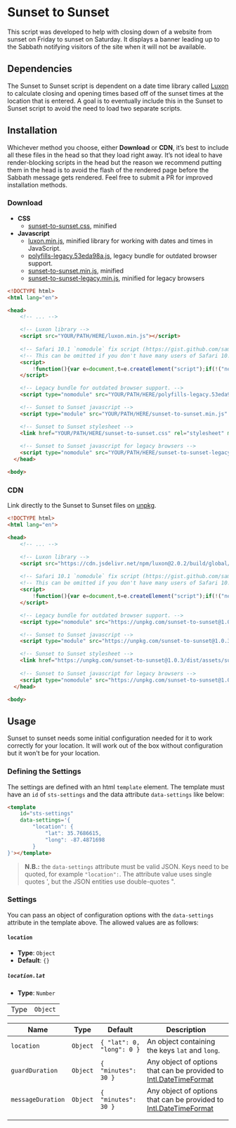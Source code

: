 # Sunset to Sunset
This script was developed to help with closing down of a website from sunset on Friday to sunset on Saturday. It displays a banner leading up to the Sabbath notifying visitors of the site when it will not be available.

## Dependencies
The Sunset to Sunset script is dependent on a date time library called [Luxon](https://moment.github.io/luxon/#/) to calculate closing and opening times based off of the sunset times at the location that is entered. A goal is to eventually include this in the Sunset to Sunset script to avoid the need to load two separate scripts.

## Installation
Whichever method you choose, either **Download** or **CDN**, it’s best to include all these files in the head so that they load right away. It’s not ideal to have render-blocking scripts in the head but the reason we recommend putting them in the head is to avoid the flash of the rendered page before the Sabbath message gets rendered. Feel free to submit a PR for improved installation methods.

### Download
- **CSS**
  - [sunset-to-sunset.css](https://unpkg.com/sunset-to-sunset@1.0.3/dist/assets/sunset-to-sunset.css), minified
- **Javascript**
  - [luxon.min.js](https://cdn.jsdelivr.net/npm/luxon@2.0.2/build/global/luxon.min.js), minified library for working with dates and times in JavaScript.
  - [polyfills-legacy.53eda98a.js](https://unpkg.com/sunset-to-sunset@1.0.3/dist/assets/polyfills-legacy.53eda98a.js), legacy bundle for outdated browser support.
  - [sunset-to-sunset.min.js](https://unpkg.com/sunset-to-sunset@1.0.3/dist/assets/sunset-to-sunset.min.js), minified
  - [sunset-to-sunset-legacy.min.js](https://unpkg.com/sunset-to-sunset@1.0.3/dist/assets/sunset-to-sunset-legacy.min.js), minified for legacy browsers

``` html
<!DOCTYPE html>
<html lang="en">

<head>
	<!-- ... -->

	<!-- Luxon library -->
	<script src="YOUR/PATH/HERE/luxon.min.js"></script>
	
	<!-- Safari 10.1 `nomodule` fix script (https://gist.github.com/samthor/64b114e4a4f539915a95b91ffd340acc) -->
	<!-- This can be omitted if you don't have many users of Safari 10.1 in your target audience. -->
	<script>
		!function(){var e=document,t=e.createElement("script");if(!("noModule"in t)&&"onbeforeload"in t){var n=!1;e.addEventListener("beforeload",function(e){if(e.target===t)n=!0;else if(!e.target.hasAttribute("nomodule")||!n)return;e.preventDefault()},!0),t.type="module",t.src=".",e.head.appendChild(t),t.remove()}}();
	</script>

	<!-- Legacy bundle for outdated browser support. -->
	<script type="nomodule" src="YOUR/PATH/HERE/polyfills-legacy.53eda98a.js"></script>

	<!-- Sunset to Sunset javascript -->
	<script type="module" src="YOUR/PATH/HERE/sunset-to-sunset.min.js" crossorigin></script>

	<!-- Sunset to Sunset stylesheet -->
	<link href="YOUR/PATH/HERE/sunset-to-sunset.css" rel="stylesheet" media="print" onload="this.media='all'">
	
	<!-- Sunset to Sunset javascript for legacy browsers -->
	<script type="nomodule" src="YOUR/PATH/HERE/sunset-to-sunset-legacy.min.js"></script>
  </head>

<body>
```

### CDN
Link directly to the Sunset to Sunset files on [unpkg](https://unpkg.com/).
``` html
<!DOCTYPE html>
<html lang="en">

<head>
	<!-- ... -->

	<!-- Luxon library -->
	<script src="https://cdn.jsdelivr.net/npm/luxon@2.0.2/build/global/luxon.min.js"></script>
	
	<!-- Safari 10.1 `nomodule` fix script (https://gist.github.com/samthor/64b114e4a4f539915a95b91ffd340acc) -->
	<!-- This can be omitted if you don't have many users of Safari 10.1 in your target audience. -->
	<script>
		!function(){var e=document,t=e.createElement("script");if(!("noModule"in t)&&"onbeforeload"in t){var n=!1;e.addEventListener("beforeload",function(e){if(e.target===t)n=!0;else if(!e.target.hasAttribute("nomodule")||!n)return;e.preventDefault()},!0),t.type="module",t.src=".",e.head.appendChild(t),t.remove()}}();
	</script>

	<!-- Legacy bundle for outdated browser support. -->
	<script type="nomodule" src="https://unpkg.com/sunset-to-sunset@1.0.3/dist/assets/polyfills-legacy.53eda98a.js"></script>

	<!-- Sunset to Sunset javascript -->
	<script type="module" src="https://unpkg.com/sunset-to-sunset@1.0.3/dist/assets/sunset-to-sunset.min.js" crossorigin></script>

	<!-- Sunset to Sunset stylesheet -->
	<link href="https://unpkg.com/sunset-to-sunset@1.0.3/dist/assets/sunset-to-sunset.css" rel="stylesheet" media="print" onload="this.media='all'">
	
	<!-- Sunset to Sunset javascript for legacy browsers -->
	<script type="nomodule" src="https://unpkg.com/sunset-to-sunset@1.0.3/dist/assets/sunset-to-sunset-legacy.min.js"></script>
  </head>

<body>
```


## Usage
Sunset to sunset needs some initial configuration needed for it to work correctly for your location. It will work out of the box without configuration but it won't be for your location.

### Defining the Settings
The settings are defined with an html `template` element. The template must have an `id` of `sts-settings` and the data attribute `data-settings` like below:

``` html
<template 
	id="sts-settings" 
	data-settings='{
		"location": {
			"lat": 35.7686615,
			"long": -87.4871698
		}
}'></template>
```

> **N.B.:** the `data-settings` attribute must be valid JSON. Keys need to be quoted, for example `"location":`. The attribute value uses single quotes ', but the JSON entities use double-quotes ".

### Settings
You can pass an object of configuration options with the `data-settings` attribute in the template above. The allowed values are as follows:

#### `location`
- **Type**: `Object`
- **Default**: `{}`

##### `location.lat`
- **Type**: `Number`




|||
|---|---|
| Type | `Object` |

| Name | Type | Default | Description |
|---|---|---|---|
| `location` | `Object` | `{ "lat": 0, "long": 0 }` | An object containing the keys `lat` and `long`. |
| `guardDuration` | `Object` | `{ "minutes": 30 }` | Any object of options that can be provided to [Intl.DateTimeFormat](https://developer.mozilla.org/en-US/docs/Web/JavaScript/Reference/Global_Objects/Intl/DateTimeFormat/DateTimeFormat) |
| `messageDuration` | `Object` | `{ "minutes": 30 }` | Any object of options that can be provided to [Intl.DateTimeFormat](https://developer.mozilla.org/en-US/docs/Web/JavaScript/Reference/Global_Objects/Intl/DateTimeFormat/DateTimeFormat) |
|  |  |  |  |
|  |  |  |  |






